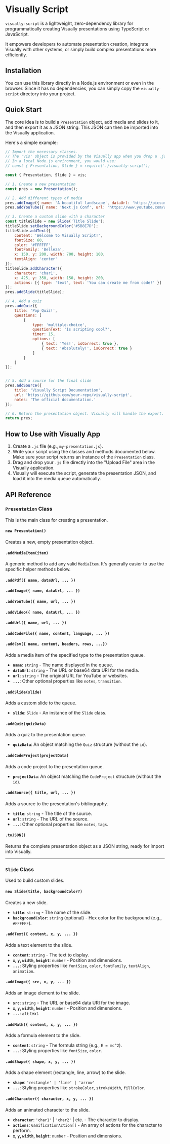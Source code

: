 # Visually Script

`visually-script` is a lightweight, zero-dependency library for programmatically creating Visually presentations using TypeScript or JavaScript.

It empowers developers to automate presentation creation, integrate Visually with other systems, or simply build complex presentations more efficiently.

## Installation

You can use this library directly in a Node.js environment or even in the browser. Since it has no dependencies, you can simply copy the `visually-script` directory into your project.

## Quick Start

The core idea is to build a `Presentation` object, add media and slides to it, and then export it as a JSON string. This JSON can then be imported into the Visually application.

Here's a simple example:

```javascript
// Import the necessary classes.
// The 'vis' object is provided by the Visually app when you drop a .js file.
// In a local Node.js environment, you would use:
// const { Presentation, Slide } = require('./visually-script');

const { Presentation, Slide } = vis;

// 1. Create a new presentation
const pres = new Presentation();

// 2. Add different types of media
pres.addImage({ name: 'A beautiful landscape', dataUrl: 'https://picsum.photos/seed/1/1280/720' });
pres.addYouTube({ name: 'Next.js Conf', url: 'https://www.youtube.com/watch?v=k_x21-J2d-I' });

// 3. Create a custom slide with a character
const titleSlide = new Slide('Title Slide');
titleSlide.setBackgroundColor('#5B8E7D');
titleSlide.addText({
    content: 'Welcome to Visually Script!',
    fontSize: 60,
    color: '#FFFFFF',
    fontFamily: 'Belleza',
    x: 150, y: 200, width: 700, height: 100,
    textAlign: 'center'
});
titleSlide.addCharacter({
    character: 'char1',
    x: 425, y: 350, width: 150, height: 200,
    actions: [{ type: 'text', text: 'You can create me from code!' }]
});
pres.addSlide(titleSlide);

// 4. Add a quiz
pres.addQuiz({
    title: 'Pop Quiz!',
    questions: [
        {
            type: 'multiple-choice',
            questionText: 'Is scripting cool?',
            timer: 15,
            options: [
                { text: 'Yes!', isCorrect: true },
                { text: 'Absolutely!', isCorrect: true }
            ]
        }
    ]
});


// 5. Add a source for the final slide
pres.addSource({
    title: 'Visually Script Documentation',
    url: 'https://github.com/your-repo/visually-script',
    notes: 'The official documentation.'
});

// 6. Return the presentation object. Visually will handle the export.
return pres;

```

## How to Use with Visually App

1.  Create a `.js` file (e.g., `my-presentation.js`).
2.  Write your script using the classes and methods documented below. Make sure your script returns an instance of the `Presentation` class.
3.  Drag and drop your `.js` file directly into the "Upload File" area in the Visually application.
4.  Visually will execute the script, generate the presentation JSON, and load it into the media queue automatically.

## API Reference

### `Presentation` Class

This is the main class for creating a presentation.

#### `new Presentation()`

Creates a new, empty presentation object.

#### `.addMediaItem(item)`

A generic method to add any valid `MediaItem`. It's generally easier to use the specific helper methods below.

#### `.addPdf({ name, dataUrl, ... })`
#### `.addImage({ name, dataUrl, ... })`
#### `.addYouTube({ name, url, ... })`
#### `.addVideo({ name, dataUrl, ... })`
#### `.addUrl({ name, url, ... })`
#### `.addCodeFile({ name, content, language, ... })`
#### `.addCsv({ name, content, headers, rows, ...})`


Adds a media item of the specified type to the presentation queue.
- **`name`**: `string` - The name displayed in the queue.
- **`dataUrl`**: `string` - The URL or base64 data URI for the media.
- **`url`**: `string` - The original URL for YouTube or websites.
- **`...`**: Other optional properties like `notes`, `transition`.

#### `.addSlide(slide)`

Adds a custom slide to the queue.
- **`slide`**: `Slide` - An instance of the `Slide` class.

#### `.addQuiz(quizData)`

Adds a quiz to the presentation queue.
- **`quizData`**: An object matching the `Quiz` structure (without the `id`).

#### `.addCodeProject(projectData)`

Adds a code project to the presentation queue.
- **`projectData`**: An object matching the `CodeProject` structure (without the `id`).

#### `.addSource({ title, url, ... })`

Adds a source to the presentation's bibliography.
- **`title`**: `string` - The title of the source.
- **`url`**: `string` - The URL of the source.
- **`...`**: Other optional properties like `notes`, `tags`.

#### `.toJSON()`

Returns the complete presentation object as a JSON string, ready for import into Visually.

---

### `Slide` Class

Used to build custom slides.

#### `new Slide(title, backgroundColor?)`

Creates a new slide.
- **`title`**: `string` - The name of the slide.
- **`backgroundColor`**: `string` (optional) - Hex color for the background (e.g., `#FFFFFF`).

#### `.addText({ content, x, y, ... })`

Adds a text element to the slide.
- **`content`**: `string` - The text to display.
- **`x`, `y`, `width`, `height`**: `number` - Position and dimensions.
- **`...`**: Styling properties like `fontSize`, `color`, `fontFamily`, `textAlign`, `animation`.

#### `.addImage({ src, x, y, ... })`

Adds an image element to the slide.
- **`src`**: `string` - The URL or base64 data URI for the image.
- **`x`, `y`, `width`, `height`**: `number` - Position and dimensions.
- **`...`**: `alt` text.

#### `.addMath({ content, x, y, ... })`

Adds a formula element to the slide.
- **`content`**: `string` - The formula string (e.g., `E = mc^2`).
- **`...`**: Styling properties like `fontSize`, `color`.

#### `.addShape({ shape, x, y, ... })`

Adds a shape element (rectangle, line, arrow) to the slide.
- **`shape`**: `'rectangle' | 'line' | 'arrow'`
- **`...`**: Styling properties like `strokeColor`, `strokeWidth`, `fillColor`.

#### `.addCharacter({ character, x, y, ... })`

Adds an animated character to the slide.
- **`character`**: `'char1'` | `'char2'` | etc. - The character to display.
- **`actions`**: `GamificationAction[]` - An array of actions for the character to perform.
- **`x`, `y`, `width`, `height`**: `number` - Position and dimensions.
